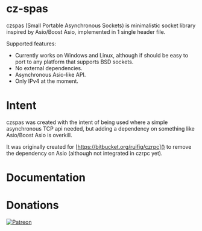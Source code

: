 cz-spas
=======

czspas (Small Portable Asynchronous Sockets) is minimalistic socket library inspired by Asio/Boost Asio, implemented in 1 single header file.

Supported features:

* Currently works on Windows and Linux, although if should be easy to port to any platform that supports BSD sockets.
* No external dependencies.
* Asynchronous Asio-like API.
* Only IPv4 at the moment.

Intent
======

czspas was created with the intent of being used where a simple asynchronous TCP api needed, but adding a dependency on something like Asio/Boost Asio is overkill.

It was originally created for [https://bitbucket.org/ruifig/czrpc]() to remove the dependency on Asio (although not integrated in czrpc yet).

Documentation
=============


Donations
=========

[![Patreon](https://cloud.githubusercontent.com/assets/8225057/5990484/70413560-a9ab-11e4-8942-1a63607c0b00.png)](https://www.patreon.com/RuiMVFigueira)

